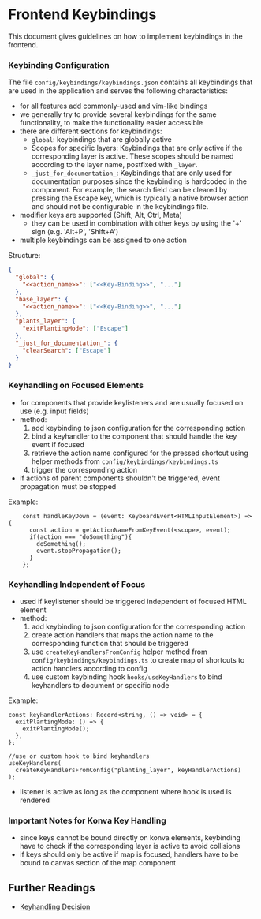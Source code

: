 # Frontend Keybindings

This document gives guidelines on how to implement keybindings in the frontend.

### Keybinding Configuration

The file `config/keybindings/keybindings.json` contains all keybindings that are used in the application and serves the following characteristics:

- for all features add commonly-used and vim-like bindings
- we generally try to provide several keybindings for the same functionality, to make the functionality easier accessible
- there are different sections for keybindings:
  - `global`: keybindings that are globally active
  - Scopes for specific layers:
    Keybindings that are only active if the corresponding layer is active.
    These scopes should be named according to the layer name, postfixed with `_layer`.
  - `_just_for_documentation_`:
    Keybindings that are only used for documentation purposes since the keybinding is hardcoded in the component.
    For example, the search field can be cleared by pressing the Escape key, which is typically a native browser action and should not be configurable in the keybindings file.
- modifier keys are supported (Shift, Alt, Ctrl, Meta)
  - they can be used in combination with other keys by using the '+' sign (e.g. 'Alt+P', 'Shift+A')
- multiple keybindings can be assigned to one action

Structure:

```json
{
  "global": {
    "<<action_name>>": ["<<Key-Binding>>", "..."]
  },
  "base_layer": {
    "<<action_name>>": ["<<Key-Binding>>", "..."]
  },
  "plants_layer": {
    "exitPlantingMode": ["Escape"]
  },
  "_just_for_documentation_": {
    "clearSearch": ["Escape"]
  }
}
```

### Keyhandling on Focused Elements

- for components that provide keylisteners and are usually focused on use (e.g. input fields)
- method:
  1. add keybinding to json configuration for the corresponding action
  2. bind a keyhandler to the component that should handle the key event if focused
  3. retrieve the action name configured for the pressed shortcut using helper methods from `config/keybindings/keybindings.ts`
  4. trigger the corresponding action
- if actions of parent components shouldn't be triggered, event propagation must be stopped

Example:

```
    const handleKeyDown = (event: KeyboardEvent<HTMLInputElement>) => {
      const action = getActionNameFromKeyEvent(<scope>, event);
      if(action === "doSomething"){
        doSomething();
        event.stopPropagation();
      }
    };
```

### Keyhandling Independent of Focus

- used if keylistener should be triggered independent of focused HTML element
- method:
  1.  add keybinding to json configuration for the corresponding action
  2.  create action handlers that maps the action name to the corresponding function that should be triggered
  3.  use `createKeyHandlersFromConfig` helper method from `config/keybindings/keybindings.ts` to create map of shortcuts to action handlers according to config
  4.  use custom keybinding hook `hooks/useKeyHandlers` to bind keyhandlers to document or specific node

Example:

```
const keyHandlerActions: Record<string, () => void> = {
  exitPlantingMode: () => {
    exitPlantingMode();
  },
};

//use or custom hook to bind keyhandlers
useKeyHandlers(
  createKeyHandlersFromConfig("planting_layer", keyHandlerActions)
);
```

- listener is active as long as the component where hook is used is rendered

### Important Notes for Konva Key Handling

- since keys cannot be bound directly on konva elements, keybinding have to check if the corresponding layer is active to avoid collisions
- if keys should only be active if map is focused, handlers have to be bound to canvas section of the map component

## Further Readings

- [Keyhandling Decision](../decisions/frontend_keyhandling.md)

